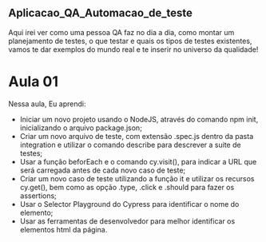 ## Aplicacao_QA_Automacao_de_teste
Aqui irei ver como uma pessoa QA faz no dia a dia, como montar um planejamento de testes, o que testar e quais os tipos de testes existentes, vamos te dar exemplos do mundo real e te inserir no universo da qualidade!
# Aula 01

Nessa aula, Eu aprendi:
- Iniciar um novo projeto usando o NodeJS, através do comando npm init, inicializando o arquivo package.json;
- Criar um novo arquivo de teste, com extensão .spec.js dentro da pasta integration e utilizar o comando describe para descrever a suite de testes;
- Usar a função beforEach e o comando cy.visit(), para indicar a URL que será carregada antes de cada novo caso de teste;
- Criar um novo caso de teste utilizando a função it e utilizar os recursos cy.get(), bem como as opção .type, .click e .should para fazer os assertions;
- Usar o Selector Playground do Cypress para identificar o nome do elemento;
- Usar as ferramentas de desenvolvedor para melhor identificar os elementos html da página.